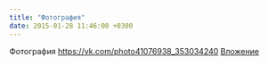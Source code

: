 ```yaml
---
title: "Фотография"
date: 2015-01-28 11:46:00 +0300
---
```


Фотография
<a class="vk-attach" href="https://vk.com/photo41076938_353034240">https://vk.com/photo41076938_353034240</a>
<a class="vk-attach" href="https://vk.com/photo41076938_353034240">Вложение</a>
